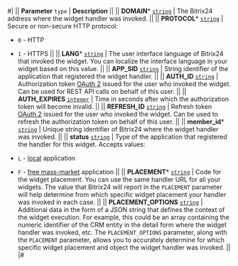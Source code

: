 #|
|| **Parameter**
`type` | **Description** ||
|| **DOMAIN***
[`string`](../../data-types.md) | The Bitrix24 address where the widget handler was invoked. ||
|| **PROTOCOL***
[`string`](../../data-types.md) | Secure or non-secure HTTP protocol:

- `0` - HTTP
- `1` - HTTPS
 ||
|| **LANG***
[`string`](../../data-types.md) | The user interface language of Bitrix24 that invoked the widget. You can localize the interface language in your widget based on this value. ||
|| **APP_SID**
[`string`](../../data-types.md) | String identifier of the application that registered the widget handler. ||
|| **AUTH_ID**
[`string`](../../data-types.md) | Authorization token [OAuth 2](../../oauth/simple-way.md) issued for the user who invoked the widget. Can be used for REST API calls on behalf of this user. ||
|| **AUTH_EXPIRES**
[`integer`](../../data-types.md) | Time in seconds after which the authorization token will become invalid. ||
|| **REFRESH_ID**
[`string`](../../data-types.md) | Refresh token [OAuth 2](../../oauth/simple-way.md) issued for the user who invoked the widget. Can be used to refresh the authorization token on behalf of this user. ||
|| **member_id***
[`string`](../../data-types.md) | Unique string identifier of Bitrix24 where the widget handler was invoked.  ||
|| **status**
[`string`](../../data-types.md) | Type of the application that registered the handler for this widget. Accepts values:

- `L` - [local](../../../local-integrations/local-apps.md) application
- `F` - [free mass-market](../../../market/index.md) application
||
|| **PLACEMENT***
[`string`](../../data-types.md) | Code for the widget placement. You can use the same handler URL for all your widgets. The value that Bitrix24 will report in the `PLACEMENT` parameter will help determine from which specific widget placement your handler was invoked in each case. ||
|| **PLACEMENT_OPTIONS**
[`string`](../../data-types.md) | Additional data in the form of a JSON string that defines the context of the widget execution. For example, this could be an array containing the numeric identifier of the CRM entity in the detail form where the widget handler was invoked, etc. The `PLACEMENT_OPTIONS` parameter, along with the `PLACEMENT` parameter, allows you to accurately determine for which specific widget placement and object the widget handler was invoked. ||
|#